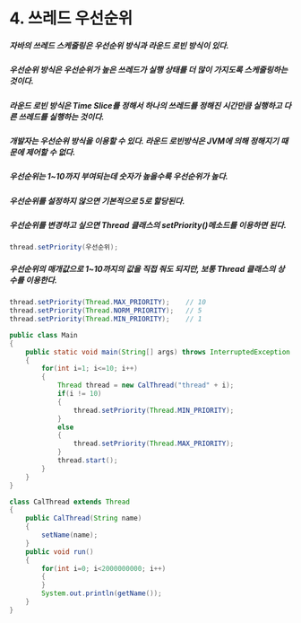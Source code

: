 # 4. 쓰레드 우선순위
##### 자바의 쓰레드 스케줄링은 우선순위 방식과 라운드 로빈 방식이 있다.
##### 우선순위 방식은 우선순위가 높은 쓰레드가 실행 상태를 더 많이 가지도록 스케줄링하는 것이다.
##### 라운드 로빈 방식은 Time Slice를 정해서 하나의 쓰레드를 정해진 시간만큼 실행하고 다른 쓰레드를 실행하는 것이다.
##### 개발자는 우선순위 방식을 이용할 수 있다. 라운드 로빈방식은 JVM에 의해 정해지기 때문에 제어할 수 없다.
##### 우선순위는 1~10까지 부여되는데 숫자가 높을수룩 우선순위가 높다.
##### 우선순위를 설정하지 않으면 기본적으로 5로 할당된다.
##### 우선순위를 변경하고 싶으면 Thread 클래스의 setPriority()메소드를 이용하면 된다.

```java
thread.setPriority(우선순위);
```

##### 우선순위의 매개값으로 1~10까지의 값을 직접 줘도 되지만, 보통 Thread 클래스의 상수를 이용한다.

```java
thread.setPriority(Thread.MAX_PRIORITY);    // 10
thread.setPriority(Thread.NORM_PRIORITY);   // 5
thread.setPriority(Thread.MIN_PRIORITY);    // 1
```
```java
public class Main
{
    public static void main(String[] args) throws InterruptedException
    {
        for(int i=1; i<=10; i++)
        {
            Thread thread = new CalThread("thread" + i);
            if(i != 10)
            {
                thread.setPriority(Thread.MIN_PRIORITY);
            }
            else
            {
                thread.setPriority(Thread.MAX_PRIORITY);
            }
            thread.start();
        }
    }
}

class CalThread extends Thread
{
    public CalThread(String name)
    {
        setName(name);
    }
    public void run()
    {
        for(int i=0; i<2000000000; i++)
        {
        }
        System.out.println(getName());
    }
}
```
